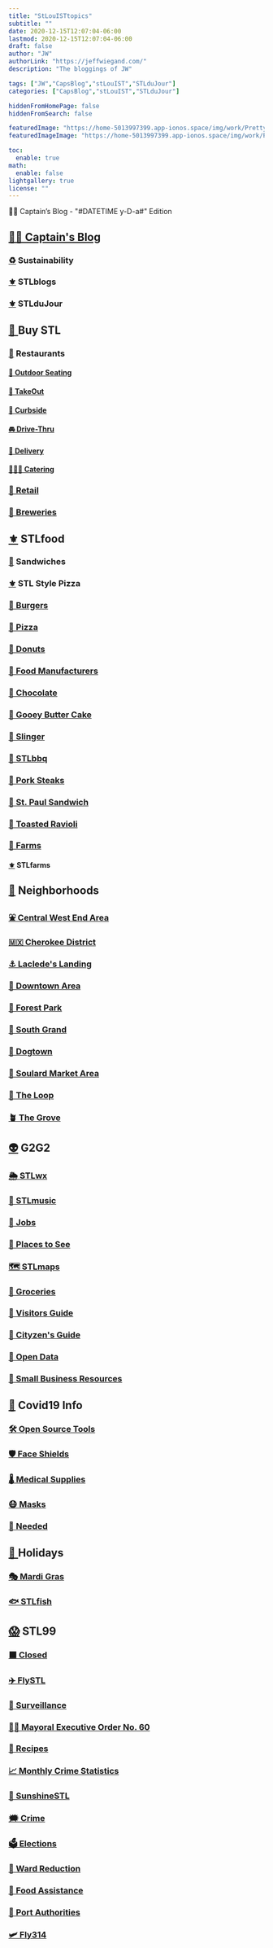 ```yaml
---
title: "StLouISTtopics"
subtitle: ""
date: 2020-12-15T12:07:04-06:00
lastmod: 2020-12-15T12:07:04-06:00
draft: false
author: "JW"
authorLink: "https://jeffwiegand.com/"
description: "The bloggings of JW"

tags: ["JW","CapsBlog","stLouIST","STLduJour"]
categories: ["CapsBlog","stLouIST","STLduJour"]

hiddenFromHomePage: false
hiddenFromSearch: false

featuredImage: "https://home-5013997399.app-ionos.space/img/work/PrettyCodeHead.png"
featuredImageImage: "https://home-5013997399.app-ionos.space/img/work/PrettyCodeHead.png"

toc:
  enable: true
math:
  enable: false
lightgallery: true
license: ""
---
```


🏴‍☠️ Captain’s Blog - "#DATETIME y-D-a#" Edition

<!--more-->
## [🏴‍☠️ Captain's Blog](https://stlouist.com/CapsBlog)
### [♻](https://stlouist.com/sustainability)️ Sustainability
### [⚜](https://stlouist.com/STLblogs)️ STLblogs
### [⚜](https://stlouist.com/STLduJour)️ STLduJour


## [👜 ](https://stlouist.com/bUySTL)Buy STL
### [🍴](https://stlouist.com/bUySTL/restaurants) Restaurants
#### [🎐 Outdoor Seating](https://stlouist.com/restaurants/outdoor-seating)
#### [🥡 TakeOut](https://stlouist.com/TakeOut)
#### [🚗 Curbside](https://stlouist.com/curbside)
#### [🚘 Drive-Thru](https://stlouist.com/drive-thru)
#### [🚚 Delivery](https://stlouist.com/delivery)
#### [👩🏻‍🍳 Catering](https://stlouist.com/node/9667)
### [👛 Retail](https://stlouist.com/Retail)
### [🍺 Breweries](https://stlouist.com/bUySTL/breweries)


## [⚜️](https://stlouist.com/STLfood) STLfood
### [🌭](https://stlouist.com/node/8913) Sandwiches
### [⚜️](https://stlouist.com/STLpizza) STL Style Pizza
### [🍔 Burgers](https://stlouist.com/Burgers)
### [🍕 Pizza](https://stlouist.com/STLfood/pizza)
### [🍩 Donuts](https://stlouist.com/Donuts)
### [🍪 Food Manufacturers](https://stlouist.com/bUySTL/Food-Manufacturers)
### [🍫 Chocolate](https://stlouist.com/chocolate)
### [🍰 Gooey Butter Cake](https://stlouist.com/STLfood/gooey-butter-cake)
### [🍳 Slinger](https://stlouist.com/node/6560)
### [🐽 STLbbq](https://stlouist.com/STLbbq)
### [🥩 Pork Steaks](https://stlouist.com/PorkSteaks)
### [🥪 St. Paul Sandwich](https://stlouist.com/StPaulSandwich)
### [🥟 Toasted Ravioli](https://stlouist.com/node/5254)
### [🚜 Farms](https://stlouist.com/Farms)
#### [⚜️](https://stlouist.com/STLfarms) STLfarms


## [🏡](https://stlouist.com/g2g2/neighborhoods) Neighborhoods
### [⛲️ Central West End Area](https://stlouist.com/visitors/cwe-area)
### [🇲🇽 Cherokee District](https://stlouist.com/visitors/cherokee)
### [⚓️ Laclede's Landing](https://stlouist.com/node/8075)
### [🏢 Downtown Area](https://stlouist.com/visitors/downtown-area)
### [🌳 Forest Park](https://stlouist.com/node/9111)
### [🍚 South Grand](https://stlouist.com/visitors/south-grand)
### [🐢 Dogtown](https://stlouist.com/visitors/dogtown)
### [🥬 Soulard Market Area](https://stlouist.com/visitors/soulard-market)
### [🚋 The Loop](https://stlouist.com/visitors/the-loop)
### [🪴 The Grove](https://stlouist.com/visitors/the-grove)


## [👽](https://stlouist.com/G2G2) G2G2
### [🌦 STLwx](https://stlouist.com/STLwx)
### [🎸 STLmusic](https://stlouist.com/STLmusic)
### [📄 Jobs](https://stlouist.com/STLhelp/jobs)
### [📍 Places to See](https://stlouist.com/places-to-see)
### [🗺 STLmaps](https://stlouist.com/STLmaps)
### [🛒 Groceries](https://stlouist.com/groceries)
### [🧳 Visitors Guide](https://stlouist.com/visitors-guide)
### [🔰 Cityzen's Guide](https://stlouist.com/cityzen-guide)
### [🔌 Open Data](https://stlouist.com/OpenData)
### [🏪 Small Business Resources](https://stlouist.com/SmallBusiness)


## [🦠](https://stlouist.com/Covid19) Covid19 Info
### [🛠 Open Source Tools](https://stlouist.com/OpenSource)
### [🛡 Face Shields](https://stlouist.com/node/11423)
### [🌡 Medical Supplies](https://stlouist.com/node/11314)
### [😷 Masks](https://stlouist.com/masks)
### [🥺 Needed](https://stlouist.com/STLhelp/needed)


## [🎏 ](https://stlouist.com/Holidays)Holidays
### [🎭 Mardi Gras](https://stlouist.com/MardiGras)
### [🐟 STLfish](https://stlouist.com/STLfish)


## [😱](https://stlouist.com/STL99) STL99
### [⬛️ Closed](https://stlouist.com/closed)
### [✈️ FlySTL](https://stlouist.com/FlySTL)
### [👀 Surveillance](https://stlouist.com/surveillance)
### [👩🏼 Mayoral Executive Order No. 60](https://stlouist.com/node/9305)
### [📇 Recipes](https://stlouist.com/recipes)
### [📈 Monthly Crime Statistics](https://stlouist.com/node/9666)
### [🔅 SunshineSTL](https://stlouist.com/SunshineSTL)
### [🗯 Crime](https://stlouist.com/crime)
### [🗳 Elections](https://stlouist.com/elections)
### [🧮 Ward Reduction](https://stlouist.com/node/12963)
### [🧺 Food Assistance](https://stlouist.com/food-and-family-care-assistance)
### [🚢 Port Authorities](https://stlouist.com/portauthorities)
### [🛩 Fly314](https://stlouist.com/Fly314)